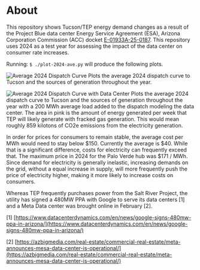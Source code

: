 # About
This repository shows Tucson/TEP energy demand changes as a result of the Project Blue data center Energy Service Agreement (ESA), Arizona Corporation Commission (ACC) docket [E-01933A-25-0187](https://edocket.azcc.gov/search/docket-search/item-detail/29640). This repository uses 2024 as a test year for assessing the impact of the data center on consumer rate increases. 

Running: 
`$ ./plot-2024-ave.py` will produce the following plots. 

![Average 2024 Dispatch Curve](https://i.imgur.com/G5P9OLS.png)
Plots the average 2024 dispatch curve to Tucson and the sources of generation throughout the year. 

![Average 2024 Dispatch Curve with Data Center](https://i.imgur.com/vbukCeO.png)
Plots the average 2024 dispatch curve to Tucson and the sources of generation throughout the year with a 200 MWh average load added to the dispatch modeling the data center. The area in pink is the amount of energy generated per week that TEP will likely generate with fracked gas generation. This would mean roughly 859 kilotons of CO2e emissions from the electricity generation. 

In order for prices for consumers to remain stable, the average cost per MWh would need to stay below $150. Currently the average is $40. While that is a significant difference, costs for electricity can frequently exceed that. The maximum price in 2024 for the Palo Verde hub was $171 / MWh. Since demand for electricity is generally inelastic, increasing demands on the grid, without a equal increase in supply, will more frequently push the price of electricity higher, making it more likely to increase costs on consumers. 

Whereas TEP frequently purchases power from the Salt River Project, the utility has signed a 480MW PPA with Google to serve its data centers \[1\] and a Meta Data center was brought online in February \[2\]. 


\[1\] [https://www.datacenterdynamics.com/en/news/google-signs-480mw-ppa-in-arizona/](https://www.datacenterdynamics.com/en/news/google-signs-480mw-ppa-in-arizona/)

\[2\] [https://azbigmedia.com/real-estate/commercial-real-estate/meta-announces-mesa-data-center-is-operational/](https://azbigmedia.com/real-estate/commercial-real-estate/meta-announces-mesa-data-center-is-operational/)

